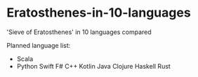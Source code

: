 # Eratosthenes-in-10-languages
'Sieve of Eratosthenes' in 10 languages compared

Planned language list:

- Scala
- Python
Swift
F#
C++
Kotlin
Java
Clojure
Haskell
Rust
